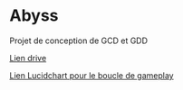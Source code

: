 # Abyss
Projet de conception de GCD et GDD

[Lien drive](https://docs.google.com/document/d/1ugjRBQvLZMuKUUIUr-5t60UB0PNa6zRGm2_ylLIe8as/edit)

[Lien Lucidchart pour le boucle de gameplay](https://lucid.app/lucidchart/72806e7f-d0da-4914-9108-457c12688c7d/edit?viewport_loc=-10%2C-10%2C1364%2C1532%2C0_0&invitationId=inv_0df48ce6-b64f-493b-8140-172ce7bab044)
